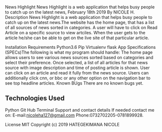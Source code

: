 News Highlight
News Highlight is a web application that helps busy people to catch up on the latest news, February 18th 2019
By NICOLE H.
Description
News Highlight is a web application that helps busy people to catch up on the latest news.The website has the home page, that has a list of all sources of news sorted in categories. A user will have to click on Read Article on a specific source to view artciles. When the user gets to the article he/she can be able to get on the live site of that particular article.

Installation Requirements
Python3.6
Pip
Virtualenv
flask
App Specifications
(SPECs)The following is what my program should handle:
The home page allows users to see various news sources sorted based on categories and select their preference.
Once selected, a list of all articles for that news source with image description and time of posting article is shown.
User can click on an article and read it fully from the news source.
Users can additionally click cnn, or bbc or any other option on the navigation bar to see top headline articles.
Known BUgs
There are no known bugs yet.

## Technologies Used
Python
Git Hub
Terminal
Support and contact details
If needed contact me on: E-mail:nicoleha127@gmail.com Phone:0732702205-0781899928.

License
MIT Copyright (c) 2019 HATEGEKIMANA NICOLE